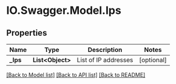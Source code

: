 # IO.Swagger.Model.Ips
## Properties

Name | Type | Description | Notes
------------ | ------------- | ------------- | -------------
**_Ips** | **List&lt;Object&gt;** | List of IP addresses | [optional] 

[[Back to Model list]](../README.md#documentation-for-models) [[Back to API list]](../README.md#documentation-for-api-endpoints) [[Back to README]](../README.md)

